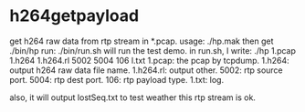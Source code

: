 # h264getpayload
get h264 raw data from rtp stream in *.pcap.
usage:
./hp.mak
then get ./bin/hp
run:
./bin/run.sh 
will run the test demo.
in run.sh, I write:
./hp 1.pcap 1.h264 1.h264.rl 5002 5004 106 l.txt
1.pcap: the pcap by tcpdump.
1.h264: output h264 raw data file name.
1.h264.rl: output other.
5002: rtp source port.
5004: rtp dest port.
106: rtp payload type.
1.txt: log.

also, it will output lostSeq.txt to test weather this rtp stream is ok.


